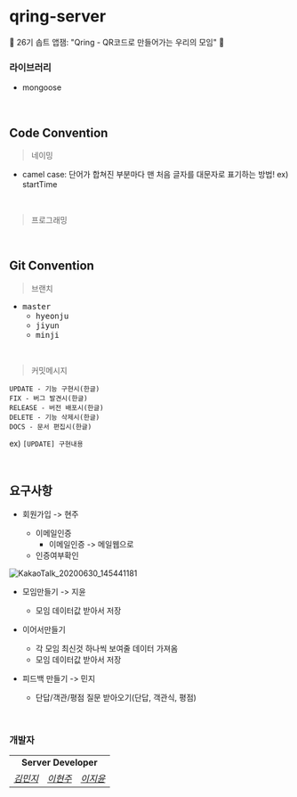 # qring-server
🐬 26기 솝트 앱잼: "Qring - QR코드로 만들어가는 우리의 모임" 🐬



### 라이브러리

* mongoose



<br>



## Code Convention

> 네이밍

* camel case: 단어가 합쳐진 부분마다 맨 처음 글자를 대문자로 표기하는 방법!
ex) startTime

<br>

> 프로그래밍




<br>



## Git Convention

>  브랜치


* <kbd>master</kbd>
  * <kbd>hyeonju</kbd>
  * <kbd>jiyun</kbd>
  * <kbd>minji</kbd>

<br>



> 커밋메시지

```
UPDATE - 기능 구현시(한글)
FIX - 버그 발견시(한글)
RELEASE - 버전 배포시(한글)
DELETE - 기능 삭제시(한글)
DOCS - 문서 편집시(한글)
```

ex) `[UPDATE] 구현내용`

<br>



## 요구사항

* 회원가입  -> 현주

  * 이메일인증
    * 이메일인증 -> 메일웹으로
  * 인증여부확인
  

![KakaoTalk_20200630_145441181](https://user-images.githubusercontent.com/37949197/86088691-c7294500-bae1-11ea-9016-664c332b7331.png)

* 모임만들기  -> 지윤

  * 모임 데이터값 받아서 저장
  
* 이어서만들기
  * 각 모임 최신것 하나씩 보여줄 데이터 가져옴
  * 모임 데이터값 받아서 저장

* 피드백 만들기  -> 민지
    * 단답/객관/평점 질문 받아오기(단답, 객관식, 평점)

 

<br>



### 개발자

<table>
    <tr align="center">
      <td colspan="3"><b>Server Developer<b></td>
    </tr>
    <tr align="center">
        <td>
            <a href="https://github.com/namsoo5"><I>김민지</I></a>
        </td>
        <td>
            <a href="https://github.com/MyunDev"><I>이현주</I></a>
        </td>
        <td>
            <a href="https://github.com/mohazi"><I>이지윤</I></a>
        </td>
    </tr>
</table>





